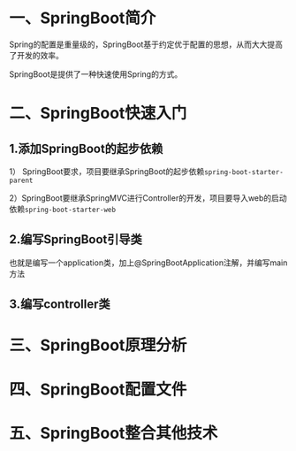 

# 一、SpringBoot简介
Spring的配置是重量级的，SpringBoot基于约定优于配置的思想，从而大大提高了开发的效率。

SpringBoot是提供了一种快速使用Spring的方式。

# 二、SpringBoot快速入门

## 1.添加SpringBoot的起步依赖
1） SpringBoot要求，项目要继承SpringBoot的起步依赖`spring-boot-starter-parent`

2）SpringBoot要继承SpringMVC进行Controller的开发，项目要导入web的启动依赖`spring-boot-starter-web`

## 2.编写SpringBoot引导类
也就是编写一个application类，加上@SpringBootApplication注解，并编写main方法

## 3.编写controller类


# 三、SpringBoot原理分析


# 四、SpringBoot配置文件


# 五、SpringBoot整合其他技术